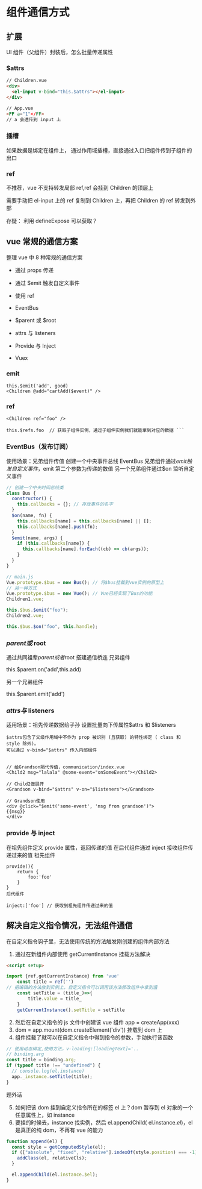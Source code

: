 # 组件通信方式

## 扩展

UI 组件（父组件）封装后，怎么批量传递属性

### $attrs

```html
// Children.vue
<div>
  <el-input v-bind="this.$attrs"></el-input>
</div>

// App.vue
<FF a="1"</FF>
// a 会透传到 input 上
```

### 插槽

如果数据是绑定在组件上，
通过作用域插槽，直接通过入口把组件传到子组件的出口

### ref

不推荐，vue 不支持转发局部 ref,ref 会挂到 Children 的顶层上

需要手动把 el-input 上的 ref 复制到 Children 上，再把 Children 的 ref 转发到外部

存疑： 利用 defineExpose 可以获取？

## vue 常规的通信方案

整理 vue 中 8 种常规的通信方案

- 通过 props 传递

- 通过 $emit 触发自定义事件

- 使用 ref

- EventBus

- $parent 或 $root

- attrs 与 listeners

- Provide 与 Inject

- Vuex

### emit

```
this.$emit('add', good)
<Children @add="cartAdd($event)" />
```

### ref

````
<Children ref="foo" />

this.$refs.foo  // 获取子组件实例，通过子组件实例我们就能拿到对应的数据 ```
````

### EventBus（发布订阅）

使用场景：兄弟组件传值
创建一个中央事件总线 EventBus
兄弟组件通过$emit触发自定义事件，$emit 第二个参数为传递的数值
另一个兄弟组件通过$on 监听自定义事件

```js
// 创建一个中央时间总线类
class Bus {
  constructor() {
    this.callbacks = {}; // 存放事件的名字
  }
  $on(name, fn) {
    this.callbacks[name] = this.callbacks[name] || [];
    this.callbacks[name].push(fn);
  }
  $emit(name, args) {
    if (this.callbacks[name]) {
      this.callbacks[name].forEach((cb) => cb(args));
    }
  }
}

// main.js
Vue.prototype.$bus = new Bus(); // 将$bus挂载到vue实例的原型上
// 另一种方式
Vue.prototype.$bus = new Vue(); // Vue已经实现了Bus的功能
Children1.vue;

this.$bus.$emit("foo");
Children2.vue;

this.$bus.$on("foo", this.handle);
```

### $parent 或$ root

通过共同祖辈$parent或者$root 搭建通信桥连
兄弟组件

this.$parent.on('add',this.add)

另一个兄弟组件

this.$parent.emit('add')

### $attrs 与$ listeners

适用场景：祖先传递数据给子孙
设置批量向下传属性$attrs 和 $listeners

```
$attrs包含了父级作用域中不作为 prop 被识别 (且获取) 的特性绑定 ( class 和 style 除外)。
可以通过 v-bind="$attrs" 传⼊内部组件


// 给Grandson隔代传值，communication/index.vue
<Child2 msg="lalala" @some-event="onSomeEvent"></Child2>

// Child2做展开
<Grandson v-bind="$attrs" v-on="$listeners"></Grandson>

// Grandson使⽤
<div @click="$emit('some-event', 'msg from grandson')">
{{msg}}
</div>
```

### provide 与 inject

在祖先组件定义 provide 属性，返回传递的值
在后代组件通过 inject 接收组件传递过来的值
祖先组件

```
provide(){
    return {
        foo:'foo'
    }
}
后代组件

inject:['foo'] // 获取到祖先组件传递过来的值
```

## 解决自定义指令情况，无法组件通信

在自定义指令钩子里，无法使用传统的方法触发刚创建的组件内部方法

1. 通过在新组件内部使用 getCurrentInstance 挂载方法解决

```html
<script setup>

import {ref,getCurrentInstance} from 'vue'
    const title = ref('')
// 把编辑的方法放到实例上，自定义指令可以调用该方法修改组件中拿到值
    const setTitle = (title_)=>{
        title.value = title_
    }
    getCurrentInstance().setTitle = setTitle


```

2. 然后在自定义指令的 js 文件中创建该 vue 组件 app = createApp(xxx)
3. dom = app.mount(dom.createElement('div')) 挂载到 dom 上
4. 组件挂载了就可以在自定义指令中得到指令的参数，手动执行该函数

```js
// 使用动态绑定,使用方法，v-loading:[loadingText]='..
// binding.arg
const title = binding.arg;
if (typeof title !== "undefined") {
  // console.log(el.instance)
  app._instance.setTitle(title);
}
```

题外话

5. 如何把该 dom 挂到自定义指令所在的标签 el 上？dom 暂存到 el 对象的一个任意属性上，如 instance
6. 要挂的时候去，instance 找实例，然后 el.appendChild( el.instance.$el)，$el 是真正的纯 dom，不再有 vue 的能力

```js
function append(el) {
  const style = getComputedStyle(el);
  if (["absolute", "fixed", "relative"].indexOf(style.position) === -1) {
    addClass(el, relativeCls);
  }

  el.appendChild(el.instance.$el);
}
```
